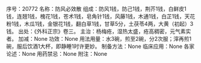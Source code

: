 序号：20772
名称：防风必效散
组成：防风1钱，防己1钱，荆芥1钱，白鲜皮1钱，连翘1钱，槐花1钱，苍术1钱，皂角针1钱，风藤1钱，木通1钱，白芷1钱，天花粉1钱，木瓜1钱，金银花1钱，翻白草1钱，甘草5分，土茯苓4两，大黄（初起）3钱。
出处：《外科正宗》卷三。
主治：杨梅疮，湿热太盛，疮高稠密，元气素实者。
加减：None
功效：None
用法用量：水3碗，煎至2碗，分2次服；滓再煎1碗，服后饮酒1大杯，即静睡1时许更妙。
制备方法：None
临床应用：None
各家论述：None
用药禁忌：None
附注：None
